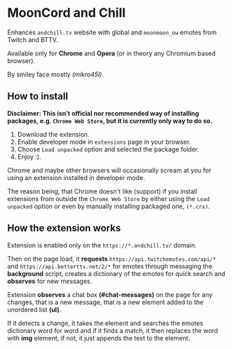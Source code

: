 # MoonCord and Chill

Enhances ``andchill.tv`` website with global and ``moonmoon_ow`` emotes from Twitch and BTTV. 

Available only for **Chrome** and **Opera** (or in theory any Chromium based browser).

By smiley face mostly *(mikro45l)*.

## How to install

**Disclaimer: This isn't official nor recommended way of installing packages, e.g. ``Chrome Web Store``, but it is currently only way to do so.**

1. Download the extension.
2. Enable developer mode in ``extensions`` page in your browser.
3. Choose ``Load unpacked`` option and selected the package folder.
4. Enjoy :).

Chrome and maybe other browsers will occasionally scream at you for using an extension installed in developer mode.

The reason being, that Chrome doesn't like (support) if you install extensions from outside the ``Chrome Web Store`` by either using the ``Load unpacked`` option or even by manually installing packaged one, ``(*.crx)``.

## How the extension works

Extension is enabled only on the ``https://*.andchill.tv/`` domain.

Then on the page load, it **requests** ``https://api.twitchemotes.com/api/*`` and ``https://api.betterttv.net/2/*`` for emotes through messaging the **background** script, creates a dictionary of the emotes for quick search and **observes** for new messages.

Extension **observes** a chat box **(#chat-messages)** on the page for any changes, that is a new message, that is a new element added to the unordered list **(ul)**.

If it detects a change, it takes the element and searches the emotes dictionary word for word and if it finds a match, it then replaces the word with **img** element, if not, it just appends the text to the element.
